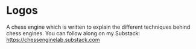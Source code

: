 # Logos
A chess engine which is written to explain the different techniques behind chess engines. 
You can follow along on my Substack: https://chessenginelab.substack.com
